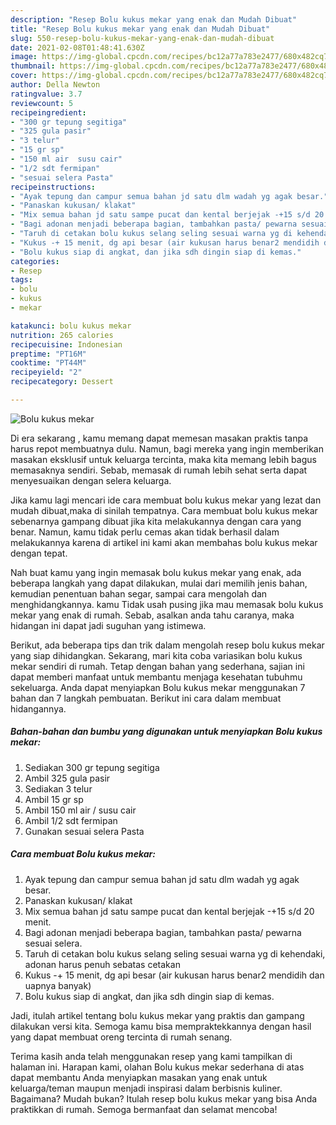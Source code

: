 ```yaml
---
description: "Resep Bolu kukus mekar yang enak dan Mudah Dibuat"
title: "Resep Bolu kukus mekar yang enak dan Mudah Dibuat"
slug: 550-resep-bolu-kukus-mekar-yang-enak-dan-mudah-dibuat
date: 2021-02-08T01:48:41.630Z
image: https://img-global.cpcdn.com/recipes/bc12a77a783e2477/680x482cq70/bolu-kukus-mekar-foto-resep-utama.jpg
thumbnail: https://img-global.cpcdn.com/recipes/bc12a77a783e2477/680x482cq70/bolu-kukus-mekar-foto-resep-utama.jpg
cover: https://img-global.cpcdn.com/recipes/bc12a77a783e2477/680x482cq70/bolu-kukus-mekar-foto-resep-utama.jpg
author: Della Newton
ratingvalue: 3.7
reviewcount: 5
recipeingredient:
- "300 gr tepung segitiga"
- "325 gula pasir"
- "3 telur"
- "15 gr sp"
- "150 ml air  susu cair"
- "1/2 sdt fermipan"
- "sesuai selera Pasta"
recipeinstructions:
- "Ayak tepung dan campur semua bahan jd satu dlm wadah yg agak besar."
- "Panaskan kukusan/ klakat"
- "Mix semua bahan jd satu sampe pucat dan kental berjejak -+15 s/d 20 menit."
- "Bagi adonan menjadi beberapa bagian, tambahkan pasta/ pewarna sesuai selera."
- "Taruh di cetakan bolu kukus selang seling sesuai warna yg di kehendaki, adonan harus penuh sebatas cetakan"
- "Kukus -+ 15 menit, dg api besar (air kukusan harus benar2 mendidih dan uapnya banyak)"
- "Bolu kukus siap di angkat, dan jika sdh dingin siap di kemas."
categories:
- Resep
tags:
- bolu
- kukus
- mekar

katakunci: bolu kukus mekar 
nutrition: 265 calories
recipecuisine: Indonesian
preptime: "PT16M"
cooktime: "PT44M"
recipeyield: "2"
recipecategory: Dessert

---
```



![Bolu kukus mekar](https://img-global.cpcdn.com/recipes/bc12a77a783e2477/680x482cq70/bolu-kukus-mekar-foto-resep-utama.jpg)

Di era  sekarang , kamu memang dapat memesan masakan praktis tanpa harus repot membuatnya dulu. Namun, bagi mereka yang ingin memberikan masakan eksklusif untuk keluarga tercinta, maka kita memang lebih bagus memasaknya sendiri. Sebab, memasak di rumah lebih sehat serta dapat menyesuaikan dengan selera keluarga.

Jika kamu lagi mencari ide cara membuat bolu kukus mekar yang lezat dan mudah dibuat,maka di sinilah tempatnya. Cara membuat bolu kukus mekar  sebenarnya gampang dibuat jika kita melakukannya dengan cara yang benar. Namun, kamu tidak perlu cemas akan tidak berhasil dalam melakukannya 
karena di artikel ini kami akan membahas bolu kukus mekar dengan tepat.  



Nah buat kamu yang ingin memasak bolu kukus mekar yang enak, ada beberapa langkah yang dapat dilakukan, mulai dari memilih jenis bahan, kemudian penentuan bahan segar, sampai cara mengolah dan menghidangkannya. kamu Tidak usah pusing jika mau memasak bolu kukus mekar yang enak di rumah. Sebab, asalkan anda  tahu caranya, maka hidangan ini dapat jadi suguhan yang istimewa.

Berikut, ada beberapa tips dan trik dalam mengolah resep bolu kukus mekar yang siap dihidangkan. Sekarang, mari kita coba variasikan bolu kukus mekar sendiri di rumah. Tetap dengan bahan yang sederhana, sajian ini dapat memberi manfaat untuk membantu menjaga kesehatan tubuhmu sekeluarga. Anda dapat menyiapkan Bolu kukus mekar menggunakan 7 bahan dan 7 langkah pembuatan. Berikut ini cara dalam membuat hidangannya.

<!--inarticleads1-->

##### Bahan-bahan dan bumbu yang digunakan untuk menyiapkan Bolu kukus mekar:

1. Sediakan 300 gr tepung segitiga
1. Ambil 325 gula pasir
1. Sediakan 3 telur
1. Ambil 15 gr sp
1. Ambil 150 ml air / susu cair
1. Ambil 1/2 sdt fermipan
1. Gunakan sesuai selera Pasta




<!--inarticleads2-->

##### Cara membuat Bolu kukus mekar:

1. Ayak tepung dan campur semua bahan jd satu dlm wadah yg agak besar.
1. Panaskan kukusan/ klakat
1. Mix semua bahan jd satu sampe pucat dan kental berjejak -+15 s/d 20 menit.
1. Bagi adonan menjadi beberapa bagian, tambahkan pasta/ pewarna sesuai selera.
1. Taruh di cetakan bolu kukus selang seling sesuai warna yg di kehendaki, adonan harus penuh sebatas cetakan
1. Kukus -+ 15 menit, dg api besar (air kukusan harus benar2 mendidih dan uapnya banyak)
1. Bolu kukus siap di angkat, dan jika sdh dingin siap di kemas.




Jadi, itulah artikel tentang  bolu kukus mekar  yang praktis dan gampang dilakukan versi kita. Semoga kamu bisa mempraktekkannya dengan hasil yang dapat membuat oreng tercinta di rumah senang. 

Terima kasih anda telah menggunakan resep yang kami tampilkan di halaman ini. Harapan kami, olahan  Bolu kukus mekar sederhana di atas dapat membantu Anda menyiapkan masakan yang enak untuk keluarga/teman maupun menjadi inspirasi dalam berbisnis kuliner. Bagaimana? Mudah bukan? Itulah resep bolu kukus mekar yang bisa Anda praktikkan di rumah. Semoga bermanfaat dan selamat mencoba!

